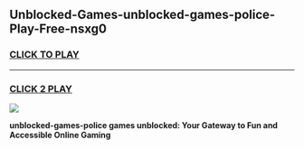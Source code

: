 
## Unblocked-Games-unblocked-games-police-Play-Free-nsxg0
<h3>
<a href="https://premium76.site?title=unblocked-games-police&ref=15A">CLICK TO PLAY</a></h3>
<hr>

<h3>
<a href="https://premium76.site?title=unblocked-games-police&ref=15A">CLICK 2 PLAY</a>
  
</h3>

<a href="https://premium76.site?title=unblocked-games-police&ref=15A"><img src="https://clearcache.store/games.png"></a>


**unblocked-games-police games unblocked: Your Gateway to Fun and Accessible Online Gaming**
